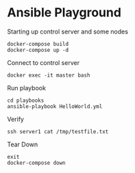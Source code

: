 # Ansible Playground

Starting up control server and some nodes

    docker-compose build
    docker-compose up -d

Connect to control server

    docker exec -it master bash

Run playbook

    cd playbooks
    ansible-playbook HelloWorld.yml

Verify

    ssh server1 cat /tmp/testfile.txt

Tear Down

    exit
    docker-compose down